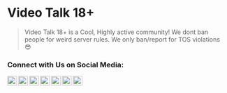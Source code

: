 # Video Talk 18+
> Video Talk 18+ is a Cool, Highly active community! We dont ban people for weird server rules. We only ban/report for TOS violations 😎


### Connect with Us on Social Media:
[<img align="left" alt="VideoTalk18" width="22px" src="https://cdn.jsdelivr.net/npm/simple-icons@v3/icons/discord.svg" />][discord]

[<img align="left" alt="videotalk18plus" width="22px" src="https://cdn.jsdelivr.net/npm/simple-icons@v3/icons/facebook.svg" />][facebook]

[<img align="left" alt=".gg/VideoTalk18Plus" width="22px" src="https://cdn.jsdelivr.net/npm/simple-icons@v3/icons/reddit.svg" />][reddit]

[<img align="left" alt="VideoTalk18Plus" width="22px" src="https://cdn.jsdelivr.net/npm/simple-icons@v3/icons/twitch.svg" />][twitch]

[<img align="left" alt="Video-Talk-18" width="22px" src="https://cdn.jsdelivr.net/npm/simple-icons@v3/icons/soundcloud.svg" />][soundcloud]

[<img align="left" alt="VideoTalk18Plus" width="22px" src="https://cdn.jsdelivr.net/npm/simple-icons@v3/icons/twitter.svg" />][twitter]

[<img align="left" alt="VideoTalk18" width="22px" src="https://cdn.jsdelivr.net/npm/simple-icons@v3/icons/github.svg" />][github]

[github]: https://github.com/VideoTalk18
[twitter]: https://twitter.com/VideoTalk18Plus
[twitch]: https://www.twitch.tv/videotalk18plus
[discord]: https://discord.gg/VideoTalk18
[soundcloud]: https://soundcloud.com/video-talk-18
[reddit]: https://www.reddit.com/r/VideoTalk18Plus
[facebook]: https://www.facebook.com/groups/videotalk18plus
